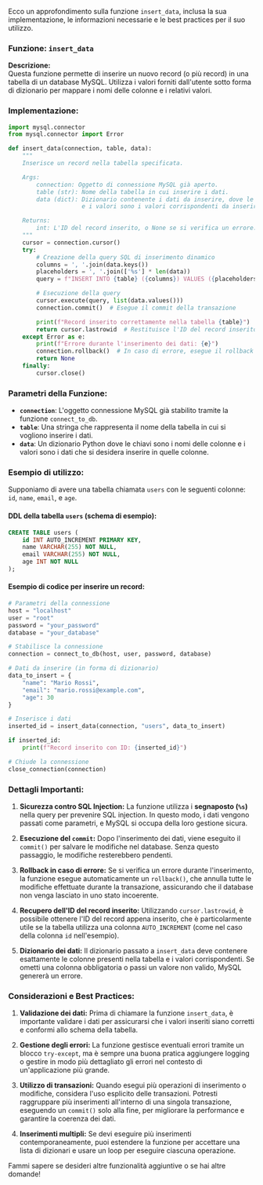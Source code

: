 Ecco un approfondimento sulla funzione `insert_data`, inclusa la sua implementazione, le informazioni necessarie e le best practices per il suo utilizzo.

### Funzione: `insert_data`

**Descrizione:**  
Questa funzione permette di inserire un nuovo record (o più record) in una tabella di un database MySQL. Utilizza i valori forniti dall'utente sotto forma di dizionario per mappare i nomi delle colonne e i relativi valori.

### Implementazione:

```python
import mysql.connector
from mysql.connector import Error

def insert_data(connection, table, data):
    """
    Inserisce un record nella tabella specificata.

    Args:
        connection: Oggetto di connessione MySQL già aperto.
        table (str): Nome della tabella in cui inserire i dati.
        data (dict): Dizionario contenente i dati da inserire, dove le chiavi sono i nomi delle colonne
                     e i valori sono i valori corrispondenti da inserire.

    Returns:
        int: L'ID del record inserito, o None se si verifica un errore.
    """
    cursor = connection.cursor()
    try:
        # Creazione della query SQL di inserimento dinamico
        columns = ', '.join(data.keys())
        placeholders = ', '.join(['%s'] * len(data))
        query = f"INSERT INTO {table} ({columns}) VALUES ({placeholders})"

        # Esecuzione della query
        cursor.execute(query, list(data.values()))
        connection.commit()  # Esegue il commit della transazione

        print(f"Record inserito correttamente nella tabella {table}")
        return cursor.lastrowid  # Restituisce l'ID del record inserito
    except Error as e:
        print(f"Errore durante l'inserimento dei dati: {e}")
        connection.rollback()  # In caso di errore, esegue il rollback della transazione
        return None
    finally:
        cursor.close()
```

### Parametri della Funzione:
- **`connection`**: L'oggetto connessione MySQL già stabilito tramite la funzione `connect_to_db`.
- **`table`**: Una stringa che rappresenta il nome della tabella in cui si vogliono inserire i dati.
- **`data`**: Un dizionario Python dove le chiavi sono i nomi delle colonne e i valori sono i dati che si desidera inserire in quelle colonne.

### Esempio di utilizzo:

Supponiamo di avere una tabella chiamata `users` con le seguenti colonne: `id`, `name`, `email`, e `age`.

#### DDL della tabella `users` (schema di esempio):
```sql
CREATE TABLE users (
    id INT AUTO_INCREMENT PRIMARY KEY,
    name VARCHAR(255) NOT NULL,
    email VARCHAR(255) NOT NULL,
    age INT NOT NULL
);
```

#### Esempio di codice per inserire un record:

```python
# Parametri della connessione
host = "localhost"
user = "root"
password = "your_password"
database = "your_database"

# Stabilisce la connessione
connection = connect_to_db(host, user, password, database)

# Dati da inserire (in forma di dizionario)
data_to_insert = {
    "name": "Mario Rossi",
    "email": "mario.rossi@example.com",
    "age": 30
}

# Inserisce i dati
inserted_id = insert_data(connection, "users", data_to_insert)

if inserted_id:
    print(f"Record inserito con ID: {inserted_id}")

# Chiude la connessione
close_connection(connection)
```

### Dettagli Importanti:

1. **Sicurezza contro SQL Injection:**
   La funzione utilizza i **segnaposto (`%s`)** nella query per prevenire SQL injection. In questo modo, i dati vengono passati come parametri, e MySQL si occupa della loro gestione sicura.

2. **Esecuzione del `commit`:**
   Dopo l'inserimento dei dati, viene eseguito il `commit()` per salvare le modifiche nel database. Senza questo passaggio, le modifiche resterebbero pendenti.

3. **Rollback in caso di errore:**
   Se si verifica un errore durante l'inserimento, la funzione esegue automaticamente un `rollback()`, che annulla tutte le modifiche effettuate durante la transazione, assicurando che il database non venga lasciato in uno stato incoerente.

4. **Recupero dell'ID del record inserito:**
   Utilizzando `cursor.lastrowid`, è possibile ottenere l'ID del record appena inserito, che è particolarmente utile se la tabella utilizza una colonna `AUTO_INCREMENT` (come nel caso della colonna `id` nell'esempio).

5. **Dizionario dei dati:**
   Il dizionario passato a `insert_data` deve contenere esattamente le colonne presenti nella tabella e i valori corrispondenti. Se ometti una colonna obbligatoria o passi un valore non valido, MySQL genererà un errore.

### Considerazioni e Best Practices:

1. **Validazione dei dati:**
   Prima di chiamare la funzione `insert_data`, è importante validare i dati per assicurarsi che i valori inseriti siano corretti e conformi allo schema della tabella.

2. **Gestione degli errori:**
   La funzione gestisce eventuali errori tramite un blocco `try-except`, ma è sempre una buona pratica aggiungere logging o gestire in modo più dettagliato gli errori nel contesto di un'applicazione più grande.

3. **Utilizzo di transazioni:**
   Quando esegui più operazioni di inserimento o modifiche, considera l'uso esplicito delle transazioni. Potresti raggruppare più inserimenti all'interno di una singola transazione, eseguendo un `commit()` solo alla fine, per migliorare la performance e garantire la coerenza dei dati.

4. **Inserimenti multipli:**
   Se devi eseguire più inserimenti contemporaneamente, puoi estendere la funzione per accettare una lista di dizionari e usare un loop per eseguire ciascuna operazione.

Fammi sapere se desideri altre funzionalità aggiuntive o se hai altre domande!